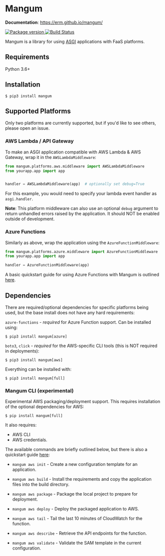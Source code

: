 # Mangum

**Documentation**: https://erm.github.io/mangum/

<a href="https://pypi.org/project/mangum/">
    <img src="https://badge.fury.io/py/mangum.svg" alt="Package version">
</a>
<a href="https://travis-ci.org/erm/mangum">
    <img src="https://travis-ci.org/erm/mangum.svg?branch=master" alt="Build Status">
</a>

Mangum is a library for using [ASGI](https://asgi.readthedocs.io/en/latest/) applications with FaaS platforms.

## Requirements

Python 3.6+

## Installation

```shell
$ pip3 install mangum
```

## Supported Platforms

Only two platforms are currently supported, but if you'd like to see others, please open an issue.

### AWS Lambda / API Gateway

To make an ASGI application compatible with AWS Lambda & AWS Gateway, wrap it in the `AWSLambdaMiddleware`:

```python
from mangum.platforms.aws.middleware import AWSLambdaMiddleware
from yourapp.app import app


handler = AWSLambdaMiddleware(app)  # optionally set debug=True
```

For this example, you would need to specify your lambda event handler as `asgi.handler`. 

**Note**: This platform middleware can also use an optional `debug` argument to return unhandled errors raised by the application. It should NOT be enabled outside of development.

### Azure Functions

Similarly as above, wrap the application using the `AzureFunctionMiddleware`:

```python
from mangum.platforms.azure.middleware import AzureFunctionMiddleware
from yourapp.app import app

handler = AzureFunctionMiddleware(app)
```

A basic quickstart guide for using Azure Functions with Mangum is outlined [here](https://erm.github.io/mangum/azure-how-to/).

## Dependencies

There are required/optional dependencies for specific platforms being used, but the base install does not have any hard requirements:

`azure-functions` - *required* for Azure Function support. Can be installed using:

```shell
$ pip3 install mangum[azure]
```

`boto3`, `click` - *required* for the AWS-specific CLI tools (this is NOT required in deployments):

```shell
$ pip3 install mangum[aws]
```

Everything can be installed with:

```shell
$ pip3 install mangum[full]
```

### Mangum CLI (experimental)

Experimental AWS packaging/deployment support. This requires installation of the optional dependencies for AWS:

```shell
$ pip install mangum[full]
```

It also requires:

- AWS CLI
- AWS credentials.

The available commands are briefly outlined below, but there is also a quickstart guide [here](https://erm.github.io/mangum/aws-how-to/):

* `mangum aws init` - Create a new configuration template for an application.

* `mangum aws build` - Install the requirements and copy the application files into the build directory.

* `mangum aws package` - Package the local project to prepare for deployment.

* `mangum aws deploy` - Deploy the packaged application to AWS.

* `mangum aws tail` - Tail the last 10 minutes of CloudWatch for the function.

* `mangum aws describe` - Retrieve the API endpoints for the function.

* `mangum aws validate` - Validate the SAM template in the current configuration.
